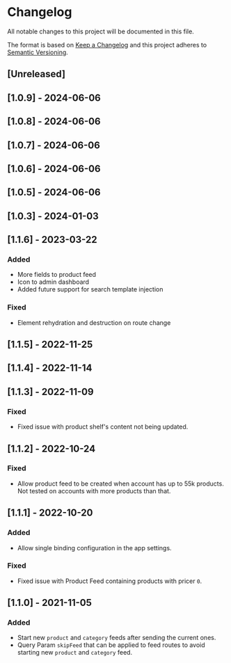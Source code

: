 # Changelog

All notable changes to this project will be documented in this file.

The format is based on [Keep a Changelog](http://keepachangelog.com/en/1.0.0/)
and this project adheres to [Semantic Versioning](http://semver.org/spec/v2.0.0.html).

## [Unreleased]

## [1.0.9] - 2024-06-06

## [1.0.8] - 2024-06-06

## [1.0.7] - 2024-06-06

## [1.0.6] - 2024-06-06

## [1.0.5] - 2024-06-06

## [1.0.3] - 2024-01-03

## [1.1.6] - 2023-03-22

### Added

- More fields to product feed
- Icon to admin dashboard
- Added future support for search template injection

### Fixed

- Element rehydration and destruction on route change

## [1.1.5] - 2022-11-25

## [1.1.4] - 2022-11-14

## [1.1.3] - 2022-11-09

### Fixed

- Fixed issue with product shelf's content not being updated.

## [1.1.2] - 2022-10-24

### Fixed

- Allow product feed to be created when account has up to 55k products. Not tested on accounts with more products than that.

## [1.1.1] - 2022-10-20

### Added

- Allow single binding configuration in the app settings.

### Fixed

- Fixed issue with Product Feed containing products with pricer `0`.

## [1.1.0] - 2021-11-05

### Added

- Start new `product` and `category` feeds after sending the current ones.
- Query Param `skipFeed` that can be applied to feed routes to avoid starting new `product` and `category` feed.
